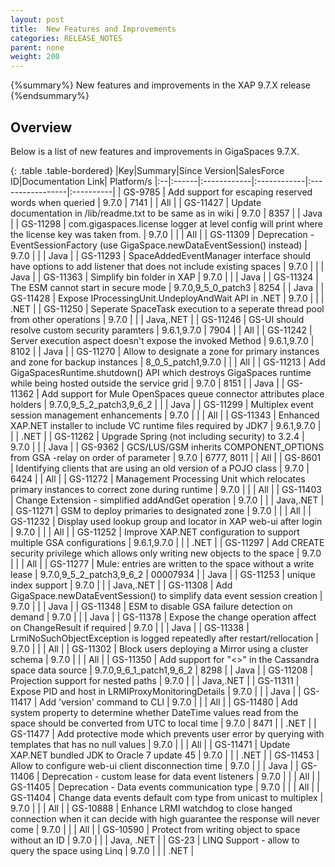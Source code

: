 ```yaml
---
layout: post
title:  New Features and Improvements
categories: RELEASE_NOTES
parent: none
weight: 200
---
```


{%summary%} New features and improvements in the XAP 9.7.X release {%endsummary%}

## Overview

Below is a list of new features and improvements in GigaSpaces 9.7.X.


{: .table .table-bordered}
|Key|Summary|Since Version|SalesForce ID|Documentation Link| Platform/s
|:--|:------|:------------|:------------|:-----------------|:----------|
| GS-9785 | Add support for escaping reserved words when queried | 9.7.0 | 7141 | | All |
| GS-11427 | Update documentation in /lib/readme.txt to be same as in wiki | 9.7.0 | 8357 | | Java |
| GS-11298 | com.gigaspaces.license logger at level config will print where the license key was taken from. | 9.7.0 | | | All |
| GS-11309 | Deprecation - EventSessionFactory (use GigaSpace.newDataEventSession() instead) | 9.7.0 | | | Java |
| GS-11293 | SpaceAddedEventManager interface should have options to add listener that does not include existing spaces | 9.7.0 | | | Java |
| GS-11363 | Simplify bin folder in XAP | 9.7.0 | | | Java |
| GS-11324 | The ESM cannot start in secure mode | 9.7.0,9_5_0_patch3 | 8254 | | Java |
| GS-11428 | Expose IProcessingUnit.UndeployAndWait API in .NET | 9.7.0 | | | .NET |
| GS-11250 | Seperate SpaceTask execution to a seperate thread pool from other operations | 9.7.0 | | | Java,.NET |
| GS-11246 | GS-UI should resolve custom security paramters | 9.6.1,9.7.0 | 7904 | | All |
| GS-11242 | Server execution aspect doesn't expose the invoked Method | 9.6.1,9.7.0 | 8102 | | Java |
| GS-11270 | Allow to designate a zone for primary instances and zone for backup instances | 8_0_5_patch1,9.7.0 | | | All |
| GS-11213 | Add GigaSpacesRuntime.shutdown() API which destroys GigaSpaces runtime while being hosted outside the service grid | 9.7.0 | 8151 | | Java |
| GS-11362 | Add support for Mule OpenSpaces queue connector attributes place holders | 9.7.0,9_5_2_patch3,9_6_2 | | | Java |
| GS-11299 | Multiplex event session management enhancements | 9.7.0 | | | All |
| GS-11343 | Enhanced XAP.NET installer to include VC runtime files required by JDK7 | 9.6.1,9.7.0 | | | .NET |
| GS-11262 | Upgrade Spring (not including security) to 3.2.4 | 9.7.0 | | | Java |
| GS-9362 | GCS/LUS/GSM inherits COMPONENT_OPTIONS from GSA -relay on order of parameter | 9.7.0 | 6777, 8011 | | All |
| GS-8601 | Identifying clients that are using an old version of a POJO class | 9.7.0 | 6424 | | All |
| GS-11272 | Management Processing Unit which relocates primary instances to correct zone during runtime | 9.7.0 | | | All |
| GS-11403 | Change Extension - simplified addAndGet operation | 9.7.0 | | | Java,.NET |
| GS-11271 | GSM to deploy primaries to designated zone | 9.7.0 | | | All |
| GS-11232 | Display used lookup group and locator in XAP web-ui after login | 9.7.0 | | | All |
| GS-11252 | Improve XAP.NET configuration to support multiple GSA configurations | 9.6.1,9.7.0 | | | .NET |
| GS-11297 | Add CREATE security privilege which allows only writing new objects to the space | 9.7.0 | | | All |
| GS-11277 | Mule: entries are written to the space without a write lease | 9.7.0,9_5_2_patch3,9_6_2 | 00007934 | | Java |
| GS-11253 | unique index support | 9.7.0 | | | Java,.NET |
| GS-11308 | Add GigaSpace.newDataEventSession() to simplify data event session creation | 9.7.0 | | | Java |
| GS-11348 | ESM to disable GSA failure detection on demand | 9.7.0 | | | Java |
| GS-11378 | Expose the change operation affect on ChangeResult if required | 9.7.0 | | | Java |
| GS-11338 | LrmiNoSuchObjectException is logged repeatedly after restart/rellocation | 9.7.0 | | | All |
| GS-11302 | Block users deploying a Mirror using a cluster schema | 9.7.0 | | | All |
| GS-11350 | Add support for "<>" in the Cassandra space data source | 9.7.0,9_6_1_patch1,9_6_2 | 8298 | | Java |
| GS-11208 | Projection support for nested paths | 9.7.0 | | | Java,.NET |
| GS-11311 | Expose PID and host in LRMIProxyMonitoringDetails | 9.7.0 | | | Java |
| GS-11417 | Add 'version' command to CLI | 9.7.0 | | | All |
| GS-11480 | Add system property to determine whether DateTime values read from the space should be converted from UTC to local time | 9.7.0 | 8471 | | .NET |
| GS-11477 | Add protective mode which prevents user error by querying with templates that has no null values | 9.7.0 | | | All |
| GS-11471 | Update XAP.NET bundled JDK to Oracle 7 update 45 | 9.7.0 | | | .NET |
| GS-11453 | Allow to configure web-ui client disconnection time | 9.7.0 | | | Java |
| GS-11406 | Deprecation - custom lease for data event listeners | 9.7.0 | | | All |
| GS-11405 | Deprecation - Data events communication type | 9.7.0 | | | All |
| GS-11404 | Change data events default com type from unicast to multiplex | 9.7.0 | | | All |
| GS-10888 | Enhance LRMI watchdog to close hanged connection when it can decide with high guarantee the response will never come | 9.7.0 | | | All |
| GS-10590 | Protect from writing object to space without an ID | 9.7.0 | | | Java, .NET |
| GS-23    | LINQ Support - allow to query the space using Linq | 9.7.0 | | | .NET |


